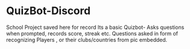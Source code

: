 # QuizBot-Discord
School Project saved here for record
Its a basic Quizbot- 
Asks questions when prompted, records score, streak etc.
Questions asked in form of recognizing Players , or their clubs/countries from pic embedded.


